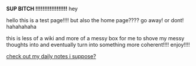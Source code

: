 
**SUP BITCH !!!!!!!!!!!!!!!!!!** hey

hello this is a test page!!!! but also the home page????
go away! or dont! hahahahaha

this is less of a wiki and more of a messy box for me to shove my messy thoughts into and eventually turn into something more coherent!!!! enjoy!!!!

[check out my daily notes i suppose?](https://grynmoor.github.io/panprom-wiki/tags/notes)
